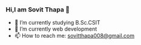 ### Hi,I am Sovit Thapa 👋


- 🔭 I’m currently studying B.Sc.CSIT
- 🌱 I’m currently web development
- 📫 How to reach me: sovitthapa008@gmail.com
